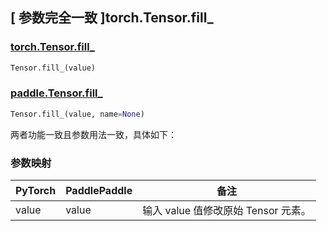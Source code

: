 ## [ 参数完全一致 ]torch.Tensor.fill\_

### [torch.Tensor.fill\_](https://pytorch.org/docs/stable/generated/torch.Tensor.fill_.html?highlight=fill_#torch.Tensor.fill_)

```python
Tensor.fill_(value)
```

### [paddle.Tensor.fill\_](https://www.paddlepaddle.org.cn/documentation/docs/zh/develop/api/paddle/Tensor_cn.html#fill-x-value-name-none)

```python
Tensor.fill_(value, name=None)
```

两者功能一致且参数用法一致，具体如下：

### 参数映射

| PyTorch | PaddlePaddle | 备注                                |
| ------- | ------------ | ----------------------------------- |
| value   | value        | 输入 value 值修改原始 Tensor 元素。 |
